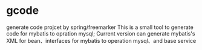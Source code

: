 # gcode
generate code projcet by spring/freemarker
This is a small tool to generate code for mybatis to  opration mysql;
Current version can generate mybatis's XML for bean、interfaces for mybatis to operation mysql、and base service
